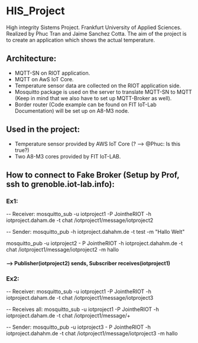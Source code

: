 # HIS_Project
High integrity Sistems Project. Frankfurt University of Applied Sciences.
Realized by Phuc Tran and Jaime Sanchez Cotta.
The aim of the project is to create an application which shows the actual temperature.
## Architecture: 
 - MQTT-SN on RIOT application. 
 - MQTT on AwS IoT Core. 
 - Temperature sensor data are collected on the RIOT application side. 
 - Mosquitto package is used on the server to translate MQTT-SN to MQTT (Keep in mind that we also have to set up MQTT-Broker as well). 
 - Border router (Code example can be found on FIT IoT-Lab Documentation) will be set up on A8-M3 node. 

## Used in the project:
- Temperature sensor provided by AWS IoT Core (? --> @Phuc: Is this true?) 
- Two A8-M3 cores provided by FIT IoT-LAB.
## How to connect to Fake Broker (Setup by Prof, ssh to grenoble.iot-lab.info): 
### Ex1:
-- Receiver: 
mosquitto_sub -u iotproject1 -P JointheRIOT  -h iotproject.daham.de -t chat /iotproject1/message/iotproject2

-- Sender: 
mosquitto_pub -h iotproject.dahahm.de -t test -m  "Hallo Welt" 

mosquitto_pub -u iotproject2 - P JointheRIOT -h iotproject.dahahm.de -t chat /iotproject1/message/iotproject2 -m hallo 

#### --> Publisher(iotproject2) sends, Subscriber receives(iotproject1)

### Ex2: 
-- Receiver: 
mosquitto_sub -u iotproject1 -P JointheRIOT  -h iotproject.daham.de -t chat /iotproject1/message/iotproject3

-- Receives all: 
mosquitto_sub -u iotproject1 -P JointheRIOT  -h iotproject.daham.de -t chat /iotproject1/message/+

-- Sender:
mosquitto_pub -u iotproject3 - P JointheRIOT -h iotproject.dahahm.de -t chat /iotproject1/message/iotproject3 -m hallo 

